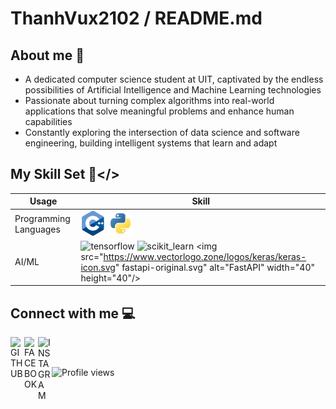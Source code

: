 # ThanhVux2102 / README.md

## About me 🧠
- A dedicated computer science student at UIT, captivated by the endless possibilities of Artificial Intelligence and Machine Learning technologies
- Passionate about turning complex algorithms into real-world applications that solve meaningful problems and enhance human capabilities
- Constantly exploring the intersection of data science and software engineering, building intelligent systems that learn and adapt

## My Skill Set 💉</>

| Usage | Skill |
|-------|-------|
| Programming Languages | <img src="https://raw.githubusercontent.com/devicons/devicon/master/icons/cplusplus/cplusplus-original.svg" alt="C++" width="40" height="40"/> <img src="https://raw.githubusercontent.com/devicons/devicon/master/icons/python/python-original.svg" alt="Python" width="40" height="40"/> |
| AI/ML | <img src="https://www.vectorlogo.zone/logos/tensorflow/tensorflow-icon.svg" alt="tensorflow" width="40"  height="40"/> <img src="https://upload.wikimedia.org/wikipedia/commons/0/05/Scikit_learn_logo_small.svg" alt="scikit_learn" width="40" height="40"/> <img src="https://www.vectorlogo.zone/logos/keras/keras-icon.svg" fastapi-original.svg" alt="FastAPI" width="40" height="40"/> |

## Connect with me 💻
<a href="https://github.com/ThanhVux2102">
  <img align="left" alt="GITHUB" width="22px" src="https://cdn.pixabay.com/photo/2022/01/30/13/33/github-6980894_960_720.png" />
</a>
<a href="https://www.facebook.com/thanhh.vuu/">
  <img align="left" alt="FACEBOOK" width="22px" src="https://thuvienvector.vn/wp-content/uploads/2025/09/facebook-logo.jpg" />
</a>
<a href="https://www.instagram.com/thanhf_vux13/">
  <img align="left" alt="INSTAGRAM" width="22px" src="https://thuvienvector.vn/wp-content/uploads/2025/09/facebook-logo.jpg" />
</a>

<br />
<br />

![Profile views](https://komarev.com/ghpvc/?username=ThanhVux2102&style=flat-square&color=blue)